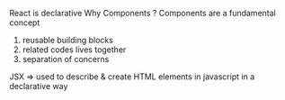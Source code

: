 React is declarative
Why Components ?
Components are a fundamental concept

1. reusable building blocks
2. related codes lives together
3. separation of concerns

JSX => used to describe & create HTML elements in javascript in a declarative way
